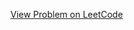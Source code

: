[View Problem on LeetCode](https://leetcode.com/problems/max-difference-you-can-get-from-changing-an-integer/)
